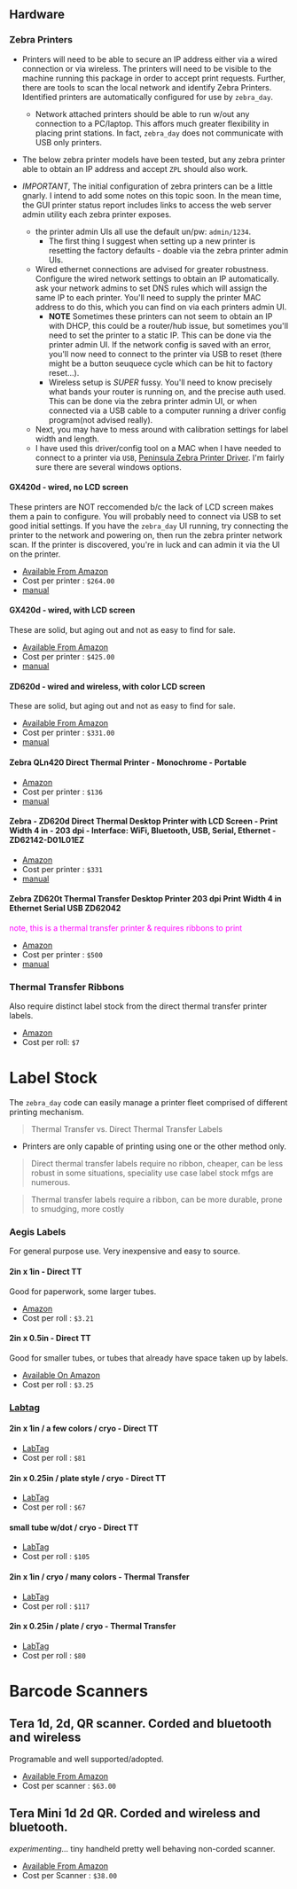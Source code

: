 ## Hardware

### Zebra Printers
* Printers will need to be able to secure an IP address either via a wired connection or via wireless.  The printers will need to be visible to the machine running this package in order to accept print requests. Further, there are tools to scan the local network and identify Zebra Printers. Identified printers are automatically configured for use by `zebra_day`.

  * Network attached printers should be able to run w/out any connection to a PC/laptop. This affors much greater flexibility in placing print stations. In fact, `zebra_day` does not communicate with USB only printers.
* The below zebra printer models have been tested, but any zebra printer able to obtain an IP address and accept `ZPL` should also work.
* _IMPORTANT_, The initial configuration of zebra printers can be a little gnarly. I intend to add some notes on this topic soon. In the mean time, the GUI printer status report includes links to access the web server admin utility each zebra printer exposes.
  * the printer admin UIs all use the default un/pw: `admin/1234`.
    * The first thing I suggest when setting up a new printer is resetting the factory defaults - doable via the zebra printer admin UIs.
  * Wired ethernet connections are advised for greater robustness.  Configure the wired network settings to obtain an IP automatically.  ask your network admins to set DNS rules which will assign the same IP to each printer.  You'll need to supply the printer MAC address to do this, which you can find on via each printers admin UI.
    * __NOTE__ Sometimes these printers can not seem to obtain an IP with DHCP, this could be a router/hub issue, but sometimes you'll need to set the printer to a static IP.  This can be done via the printer admin UI. If the network config is saved with an error, you'll now need to connect to the printer via USB to reset (there might be a button seuquece cycle which can be hit to factory reset...).
    * Wireless setup is _SUPER_ fussy. You'll need to know precisely what bands your router is running on, and the precise auth used. This can be done via the zebra printer admin UI, or when connected via a USB cable to a computer running a driver config program(not advised really).
  * Next, you may have to mess around with calibration settings for label width and length.
  * I have used this driver/config tool on a MAC when I have needed to connect to a printer via `USB`, [Peninsula Zebra Printer Driver](https://www.peninsula-group.com/install-zebra-printer-mac-osx/install-zebra-printer-mac-osx.html). I'm fairly sure there are several windows options.


#### GX420d - wired, no LCD screen

These printers are NOT reccomended b/c the lack of LCD screen makes them a pain to configure.  You will probably need to connect via USB to set good initial settings.  If you have the `zebra_day` UI running, try connecting the printer to the network and powering on, then run the zebra printer network scan.  If the printer is discovered, you're in luck and can admin it via the UI on the printer.

* [Available From Amazon](https://www.amazon.com/gp/product/B07KCQ67Y1/ref=ppx_yo_dt_b_search_asin_title?ie=UTF8&psc=1)
* Cost per printer : `$264.00`
* [manual]()

#### GX420d - wired, with LCD screen
These are solid, but aging out and not as easy to find for sale.

* [Available From Amazon](https://www.amazon.com/gp/product/B011Q95XX2/ref=ppx_yo_dt_b_search_asin_title?ie=UTF8&psc=1)
* Cost per printer : `$425.00`
* [manual]()


#### ZD620d - wired and wireless, with color LCD screen
These are solid, but aging out and not as easy to find for sale.

* [Available From Amazon](https://www.amazon.com/gp/product/B07VHDR33Z/ref=ppx_yo_dt_b_search_asin_title?ie=UTF8&psc=1)
* Cost per printer : `$331.00`
* [manual]()

#### Zebra QLn420 Direct Thermal Printer - Monochrome - Portable 

* [Amazon](https://www.amazon.com/dp/B084P4KBWS?psc=1&ref=ppx_yo2ov_dt_b_product_details)
* Cost per printer : `$136`
* [manual]()

#### Zebra - ZD620d Direct Thermal Desktop Printer with LCD Screen - Print Width 4 in - 203 dpi - Interface: WiFi, Bluetooth, USB, Serial, Ethernet - ZD62142-D01L01EZ

* [Amazon](https://www.amazon.com/dp/B07VHDR33Z?psc=1&ref=ppx_yo2ov_dt_b_product_details)
* Cost per printer : `$331`
* [manual]()


#### Zebra ZD620t Thermal Transfer Desktop Printer 203 dpi Print Width 4 in Ethernet Serial USB ZD62042
<font color=magenta>note, this is a thermal transfer printer & requires ribbons to print</font>
* [Amazon](https://www.amazon.com/dp/B08PW6ZRL6?psc=1&ref=ppx_yo2ov_dt_b_product_details)
* Cost per printer : `$500`
* [manual]()

### Thermal Transfer Ribbons
Also require distinct label stock from the direct thermal transfer printer labels.

* [Amazon](https://www.amazon.com/dp/B07FX3PJ2M?psc=1&ref=ppx_yo2ov_dt_b_product_details)
* Cost per roll: `$7`


# Label Stock
The `zebra_day` code can easily manage a printer fleet comprised of different printing mechanism. 

> Thermal Transfer vs. Direct Thermal Transfer Labels
  * Printers are only capable of printing using one or the other method only.

  > Direct thermal transfer labels require no ribbon, cheaper, can be less robust in some situations, speciality use case label stock mfgs are numerous. 

  > Thermal transfer labels require a ribbon, can be more durable, prone to smudging, more costly
  
### Aegis Labels
For general purpose use. Very inexpensive and easy to source.

#### 2in x 1in - Direct TT
Good for paperwork, some larger tubes.

* [Amazon](https://www.amazon.com/gp/product/B098Z8JYZC/ref=ppx_yo_dt_b_search_asin_title?ie=UTF8&th=1)
* Cost per roll : `$3.21`

#### 2in x 0.5in - Direct TT
Good for smaller tubes, or tubes that already have space taken up by labels.

* [Available On Amazon](https://www.amazon.com/gp/product/B098Z8JYZC/ref=ppx_yo_dt_b_search_asin_title?ie=UTF8&th=1)
* Cost per roll : `$3.25`


### [Labtag](http://www.labtag.com)

#### 2in x 1in / a few colors / cryo - Direct TT

* [LabTag](https://www.labtag.com/shop/product/cryogenic-direct-thermal-labels-2-x-1-dfp-dfpc-28-2/?attribute_pa_core-size=1&attribute_pa_qty-uom=1000&attribute_pa_color=white)
* Cost per roll : `$81`

#### 2in x 0.25in / plate style / cryo - Direct TT

* [LabTag](https://www.labtag.com/shop/product/cryogenic-direct-thermal-labels-2-x-0-25-dfp-227/?attribute_pa_core-size=1&attribute_pa_qty-uom=2000)
* Cost per roll	: `$67`

#### small tube w/dot / cryo - Direct TT

* [LabTag](https://www.labtag.com/shop/product/cryogenic-direct-thermal-labels-1-25-x-0-625-0-375-dfp-103/?attribute_pa_core-size=1&attribute_pa_qty-uom=2000)
* Cost per roll	: `$105`

#### 2in x 1in / cryo / many colors - Thermal Transfer

* [LabTag](https://www.labtag.com/shop/product/cryogenic-barcode-labels-2-x-1-jtta-28/?attribute_pa_core-size=1&attribute_pa_qty-uom=2000&attribute_pa_color=white)
* Cost per roll : `$117`


#### 2in x 0.25in / plate / cryo - Thermal Transfer

* [LabTag](https://www.labtag.com/shop/product/thermal-transfer-cryogenic-labels-for-frozen-vials-surfaces-2-x-0-25-uc-227/?attribute_pa_core-size=1&attribute_pa_qty-uom=2000)
* Cost per roll : `$80`


# Barcode Scanners

## Tera 1d, 2d, QR  scanner. Corded and bluetooth and wireless
Programable and well supported/adopted.

* [Available From Amazon](https://www.amazon.com/dp/B0953FJZDG?psc=1&ref=ppx_yo2ov_dt_b_product_details)
* Cost per scanner : `$63.00`

## Tera Mini 1d 2d QR. Corded and wireless and bluetooth.
_experimenting_... tiny handheld pretty well behaving non-corded scanner.

* [Available From Amazon](https://www.amazon.com/dp/B08NDFWFKJ?psc=1&ref=ppx_yo2ov_dt_b_product_details)
* Cost per Scanner : `$38.00`

